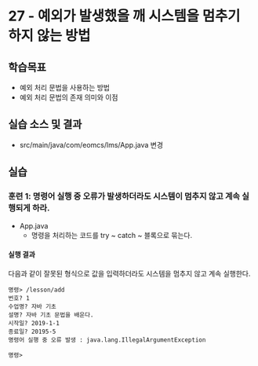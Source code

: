 # 27 - 예외가 발생했을 깨 시스템을 멈추기 하지 않는 방법

## 학습목표

- 예외 처리 문법을 사용하는 방법
- 예외 처리 문법의 존재 의미와 이점
  
## 실습 소스 및 결과
- src/main/java/com/eomcs/lms/App.java 변경
  
## 실습  

### 훈련 1: 명령어 실행 중 오류가 발생하더라도 시스템이 멈추지 않고 계속 실행되게 하라.

- App.java
    - 명령을 처리하는 코드를 try ~ catch ~ 블록으로 묶는다.

#### 실행 결과

다음과 같이 잘못된 형식으로 값을 입력하더라도 시스템을 멈추지 않고 계속 실행한다.
```
명령> /lesson/add
번호? 1
수업명? 자바 기초
설명? 자바 기초 문법을 배운다.
시작일? 2019-1-1
종료일? 20195-5
명령어 실행 중 오류 발생 : java.lang.IllegalArgumentException

명령> 
```
